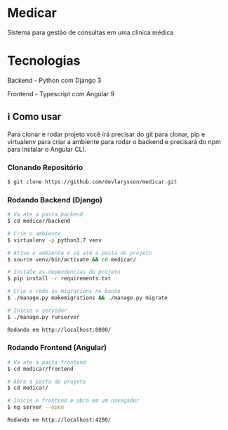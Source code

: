 # Medicar
Sistema para gestão de consultas em uma clínica médica

# Tecnologias

Backend - Python com Django 3

Frontend - Typescript com Angular 9

## :information_source: Como usar
Para clonar e rodar projeto você irá precisar do git para clonar, pip e virtualenv para criar a ambiente para rodar o backend e
precisará do npm para instalar o Angular CLI.

### Clonando Repositório
```bash
$ git clone https://github.com/devlarysson/medicar.git
```

### Rodando Backend (Django)

```bash
# Va ate a pasta backend
$ cd medicar/backend

# Crie o ambiente
$ virtualenv -p python3.7 venv

# Ative o ambiente e vá até a pasta do projeto
$ source venv/bin/activate && cd medicar/

# Instale as dependencias do projeto
$ pip install -r requirements.txt

# Crie e rode as migrations no banco
$ ./manage.py makemigrations && ./manage.py migrate

# Inicie o servidor
$ ./manage.py runserver

Rodando em http://localhost:8000/
```

### Rodando Frontend (Angular)

```bash
# Va ate a pasta frontend
$ cd medicar/frontend

# Abra a pasta do projeto
$ cd medicar/

# Inicie o frontend e abra em um navegador
$ ng server --open

Rodando em http://localhost:4200/
```
